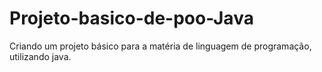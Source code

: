 # Projeto-basico-de-poo-Java
Criando um projeto básico para a matéria de linguagem de programação, utilizando java.

